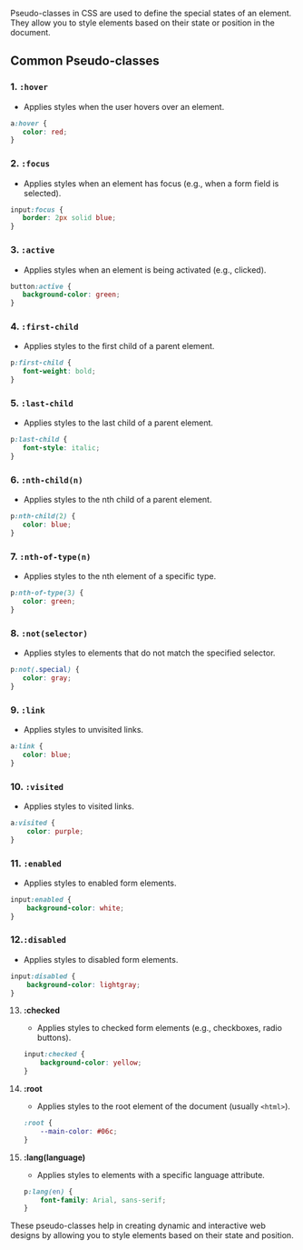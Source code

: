 Pseudo-classes in CSS are used to define the special states of an element. They allow you to style elements based on their state or position in the document.

## Common Pseudo-classes

### 1. `:hover`
- Applies styles when the user hovers over an element.
```css
a:hover {
   color: red;
}
```

### 2. `:focus`
- Applies styles when an element has focus (e.g., when a form field is selected).
```css
input:focus {
   border: 2px solid blue;
}
```

### 3. `:active`
- Applies styles when an element is being activated (e.g., clicked).
```css
button:active {
   background-color: green;
}
```

### 4. `:first-child`
- Applies styles to the first child of a parent element.
```css
p:first-child {
   font-weight: bold;
}
```

### 5. `:last-child`
- Applies styles to the last child of a parent element.
```css
p:last-child {
   font-style: italic;
}
```

### 6. `:nth-child(n)`
- Applies styles to the nth child of a parent element.
```css
p:nth-child(2) {
   color: blue;
}
```

### 7. `:nth-of-type(n)`
- Applies styles to the nth element of a specific type.
```css
p:nth-of-type(3) {
   color: green;
}
```

### 8. `:not(selector)`
- Applies styles to elements that do not match the specified selector.
```css
p:not(.special) {
   color: gray;
}
```

### 9. `:link`
- Applies styles to unvisited links.
```css
a:link {
   color: blue;
}
```

### 10. `:visited`
- Applies styles to visited links.
```css
a:visited {
	color: purple;
}
```

### 11. `:enabled`
- Applies styles to enabled form elements.
```css
input:enabled {
	background-color: white;
}
```

### 12.`:disabled`
- Applies styles to disabled form elements.
```css
input:disabled {
	background-color: lightgray;
}
```

13. **:checked**
    - Applies styles to checked form elements (e.g., checkboxes, radio buttons).
    ```css
    input:checked {
        background-color: yellow;
    }
    ```

14. **:root**
    - Applies styles to the root element of the document (usually `<html>`).
    ```css
    :root {
        --main-color: #06c;
    }
    ```

15. **:lang(language)**
    - Applies styles to elements with a specific language attribute.
    ```css
    p:lang(en) {
        font-family: Arial, sans-serif;
    }
    ```

These pseudo-classes help in creating dynamic and interactive web designs by allowing you to style elements based on their state and position.